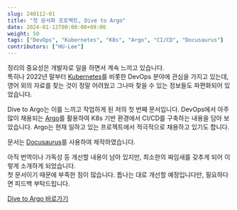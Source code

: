 ```yaml
---
slug: 240112-01
title: "첫 문서화 프로젝트, Dive to Argo"
date: 2024-01-12T00:00:00+09:00
weight: 50
tags: ["DevOps", "Kubernetes", "K8s", "Argo", "CI/CD", "Docusaurus"]
contributors: ["HU-Lee"]
---
```


정리의 중요성은 개발자로 일을 하면서 계속 느끼고 있습니다.  
특히나 2022년 말부터 [Kubernetes]를 비롯한 DevOps 분야에 관심을 가지고 있는데, 영어 외의 자료를 찾는 것이 정말 어려웠고 그나마 찾을 수 있는 정보들도 파편화되어 있었습니다.

Dive to Argo는 이를 느끼고 작업하게 된 저의 첫 번째 문서입니다.
DevOps에서 아주 많이 채용되는 [Argo]를 활용하여 K8s 기반 환경에서 CI/CD를 구축하는 내용을 담아 보았습니다. Argo는 현재 일하고 있는 프로젝트에서 적극적으로 채용하고 있기도 합니다.

문서는 [Docusaurus]를 사용하여 제작하였습니다.

아직 번역이나 가독성 등 개선할 내용이 남아 있지만, 최소한의 짜임새를 갖추게 되어 이렇게 소개하게 되었습니다.  
첫 문서이기 때문에 부족한 점이 많습니다. 틈나는 대로 개선할 예정입니다만, 필요하다면 피드백 부탁드립니다.

[Dive to Argo 바로가기][dive-argo]

[Kubernetes]: https://kubernetes.io/
[Argo]: https://argoproj.github.io/
[dive-argo]: https://dive-argo.haulrest.me
[docusaurus]: https://docusaurus.io/
